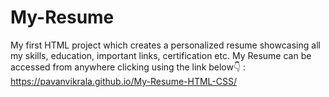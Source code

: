# My-Resume
My first HTML project which creates a personalized resume showcasing all my skills, education, important links, certification etc.
My Resume can be accessed from anywhere clicking using the link below👇 :  https://pavanvikrala.github.io/My-Resume-HTML-CSS/
